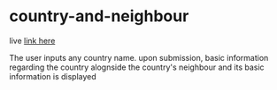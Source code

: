 # country-and-neighbour
live [link here](https://6386051078f34d035bb67ec8--simeon-country-fact-checker.netlify.app/)

The user inputs any country name. 
upon submission, basic information regarding the country alognside the country's neighbour and its basic information is displayed
